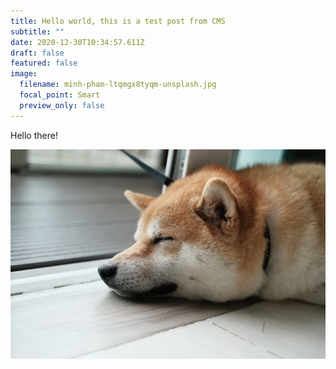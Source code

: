 ```yaml
---
title: Hello world, this is a test post from CMS
subtitle: ""
date: 2020-12-30T10:34:57.611Z
draft: false
featured: false
image:
  filename: minh-pham-ltqmgx8tyqm-unsplash.jpg
  focal_point: Smart
  preview_only: false
---
```

Hello there!



![](minh-pham-ltqmgx8tyqm-unsplash.jpg)

<img
data-src="https://res.cloudinary.com/dp4kpirzy/image/upload/v1609450468/sample.jpg"
alt=""
class="cld-responsive"/>

<script>
const cl = cloudinary.Cloudinary.new({ cloud_name: 'YOUR_CLOUD_NAME' })
cl.responsive()
<script/>

